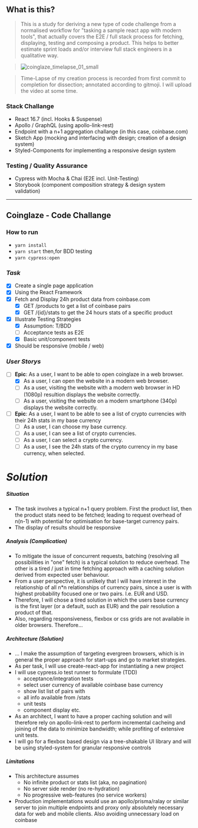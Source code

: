 ## What is this?

> This is a study for deriving a new type of code challenge from a normalised workflow for "tasking a sample react app with modern tools", that actually covers the E2E / full stack process for fetching, displaying, testing and composing a product. This helps to better estimate sprint loads and/or interview full stack engineers in a qualitative way.

> ![coinglaze_timelapse_01_small](https://user-images.githubusercontent.com/2397125/52868246-11a35f00-3143-11e9-9dfe-d4816f587cc4.gif)
 
> Time-Lapse of my creation process is recorded from first commit to completion for dissection; annotated according to gitmoji. I will upload the video at some time. 

### Stack Challange
- React 16.7 (incl. Hooks & Suspense)
- Apollo / GraphQL (using apollo-link-rest)
- Endpoint with a n+1 aggregation challange (in this case, coinbase.com)
- Sketch App (mocking and interfacing with design; creation of a design system)
- Styled-Components for implementing a responsive design system

### Testing / Quality Assurance
- Cypress with Mocha & Chai (E2E incl. Unit-Testing)
- Storybook (component composition strategy & design system validation)

-------

## Coinglaze - Code Challange

### How to run
 - `yarn install`
 - `yarn start` then,for BDD testing
 - `yarn cypress:open`

### _Task_

 - [X] Create a single page application
 - [X] Using the React Framework
 - [X] Fetch and Display 24h product data from coinbase.com
     - [X] GET /products to get a list of coinbase pairs
     - [X] GET /{id}/stats to get the 24 hours stats of a specific product
 - [X] Illustrate Testing Strategies
     - [X] Assumption: T/BDD
     - [ ] Acceptance tests as E2E
     - [x] Basic unit/component tests
  - [x] Should be responsive (mobile / web)

### _User Storys_
 - [ ] **Epic**: As a user, I want to be able to open coinglaze in a web browser.
    - [X] As a user, I can open the website in a modern web browser.
    - [ ] As a user, visiting the website with a modern web browser in HD (1080p) resultion displays the website correctly.
    - [ ] As a user, visiting the website on a modern smartphone (340p) displays the website correctly.
  - [ ] **Epic**: As a user, I want to be able to see a list of crypto currencies with their 24h stats in my base currency
    - [ ] As a user, I can choose my base currency.
    - [ ] As a user, I can see a list of crypto currencies.
    - [ ] As a user, I can select a crypto currency.
    - [ ] As a user, I see the 24h stats of the crypto currency in my base currency, when selected.

# _Solution_

##### Situation
 - The task involves a typical n+1 query problem. First the product list, then the product stats need to be fetched; leading to request overhead of n(n-1) with potential for optimisation for base-target currency pairs.
 - The display of results should be responsive

##### Analysis (Complication)
- To mitigate the issue of concurrent requests, batching (resolving all possibilities in "one" fetch) is a typical solution to reduce overhead. The other is a tired / just in time fetching approach with a caching solution derived from expected user behaviour. 
- From a user perspective, it is unlikely that I will have interest in the relationship of all n*n relationships of currency pairs, since a user is with highest probability focused one or two pairs. I.e. EUR and USD.
- Therefore, I will chose a tired solution in which the users base currency is the first layer (or a default, such as EUR) and the pair resolution a product of that.
- Also, regarding responsiveness, flexbox or css grids are not available in older browsers. Therefore...

##### Architecture (Solution)
- ... I make the assumption of targeting evergreen browsers, which is in general the proper approach for start-ups and go to market strategies.
- As per task, I will use create-react-app for instantiating a new project
- I will use cypress.io test runner to formulate (TDD)
  - acceptance/integration tests
  - select user currency of available coinbase base currency
  - show list list of pairs with
  - all info available from /stats
  - unit tests
  - component display etc.
- As an architect, I want to have a proper caching solution and will therefore rely on apollo-link-rest to perform incremental cacheing and joining of the data to minimize bandwidth; while profiting of extensive unit tests.
- I will go for a flexbox based design via a tree-shakable UI library and will be using styled-system for granular responsive controls

##### Limitations
- This architecture assumes
  - No infinite product or stats list (aka, no pagination)
  - No server side render (no re-hydration)
  - No progressive web-features (no service workers)
- Production implementations would use an apollo/prisma/ralay or similar server to join multiple endpoints and proxy only absolutely necessary data for web and mobile clients. Also avoiding unnecessary load on coinbase
